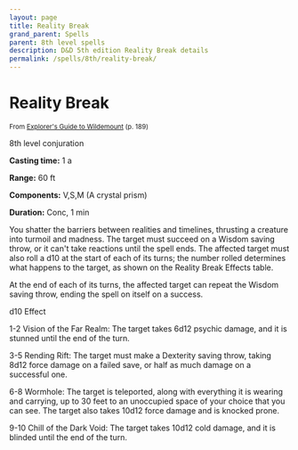 ```yaml
---
layout: page
title: Reality Break
grand_parent: Spells
parent: 8th level spells 
description: D&D 5th edition Reality Break details
permalink: /spells/8th/reality-break/
---
```


# Reality Break

<small>From <a target="_blank" href="https://dnd.wizards.com/products/wildemount">Explorer's Guide to Wildemount</a> (p. 189)</small>


8th level conjuration

**Casting time:** 1 a

**Range:** 60 ft

**Components:** V,S,M (A crystal prism)

**Duration:** Conc, 1 min

You shatter the barriers between realities and timelines, thrusting a creature into turmoil and madness. The target must succeed on a Wisdom saving throw, or it can't take reactions until the spell ends. The affected target must also roll a d10 at the start of each of its turns; the number rolled determines what happens to the target, as shown on the Reality Break Effects table.

   At the end of each of its turns, the affected target can repeat the Wisdom saving throw, ending the spell on itself on a success.

 d10 	Effect

 1-2 	Vision of the Far Realm: The target takes 6d12 psychic damage, and it is stunned until the end of the turn.

 3-5 	Rending Rift: The target must make a Dexterity saving throw, taking 8d12 force damage on a failed save, or half as much damage on a successful one.

 6-8 	Wormhole: The target is teleported, along with everything it is wearing and carrying, up to 30 feet to an unoccupied space of your choice that you can see. The target also takes 10d12 force damage and is knocked prone.

 9-10	Chill of the Dark Void: The target takes 10d12 cold damage, and it is blinded until the end of the turn.
